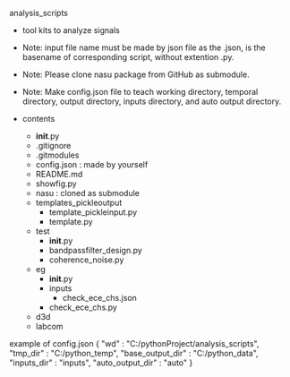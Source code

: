analysis_scripts
- tool kits to analyze signals
- Note: input file name must be made by json file as the <basename>.json, <basename> is the basename of corresponding script, without extention .py.
- Note: Please clone nasu package from GitHub as submodule.
- Note: Make config.json file to teach working directory, temporal directory, output directory, inputs directory, and auto output directory. 

- contents
  - __init__.py
  - .gitignore
  - .gitmodules
  - config.json : made by yourself
  - README.md
  - showfig.py
  - nasu : cloned as submodule
  - templates_pickleoutput
    - template_pickleinput.py
    - template.py
  - test
    - __init__.py
    - bandpassfilter_design.py
    - coherence_noise.py
  - eg
    - __init__.py
    - inputs
      - check_ece_chs.json
    - check_ece_chs.py
  - d3d
  - labcom

example of config.json
{
	"wd" : "C:/pythonProject/analysis_scripts",
	"tmp_dir" : "C:/python_temp", 
	"base_output_dir" : "C:/python_data", 
	"inputs_dir" : "inputs", 
	"auto_output_dir" : "auto"
}

